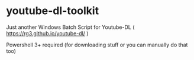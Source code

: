 # youtube-dl-toolkit
Just another Windows Batch Script for Youtube-DL ( https://rg3.github.io/youtube-dl/ )

Powershell 3+ required (for downloading stuff or you can manually do that too)
